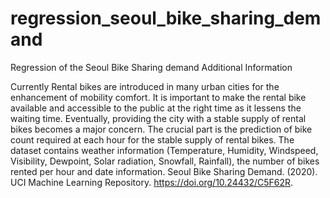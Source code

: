 # regression_seoul_bike_sharing_demand
Regression of the Seoul Bike Sharing demand
Additional Information

Currently Rental bikes are introduced in many urban cities for the enhancement of mobility comfort. It is important to make the rental bike available and accessible to the public at the right time as it lessens the waiting time. Eventually, providing the city with a stable supply of rental bikes becomes a major concern. The crucial part is the prediction of bike count required at each hour for the stable supply of rental bikes. 
The dataset contains weather information (Temperature, Humidity, Windspeed, Visibility, Dewpoint, Solar radiation, Snowfall, Rainfall), the number of bikes rented per hour and date information. 
Seoul Bike Sharing Demand. (2020). UCI Machine Learning Repository. https://doi.org/10.24432/C5F62R.
